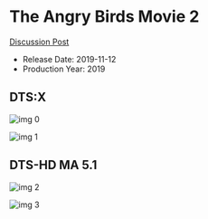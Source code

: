 # The Angry Birds Movie 2

[Discussion Post](https://www.avsforum.com/threads/bass-eq-for-filtered-movies.2995212/post-58767198)

* Release Date: 2019-11-12
* Production Year: 2019

## DTS:X

![img 0](https://i.imgur.com/oQfwtjb.jpg)

![img 1](https://i.imgur.com/pCncJmK.png)

## DTS-HD MA 5.1

![img 2](https://i.imgur.com/reK6w8T.jpg)

![img 3](https://i.imgur.com/tr1BTk4.png)

